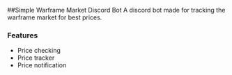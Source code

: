 ##Simple Warframe Market Discord Bot
A discord bot made for tracking the warframe market for best prices.

### Features

- Price checking
- Price tracker
- Price notification
